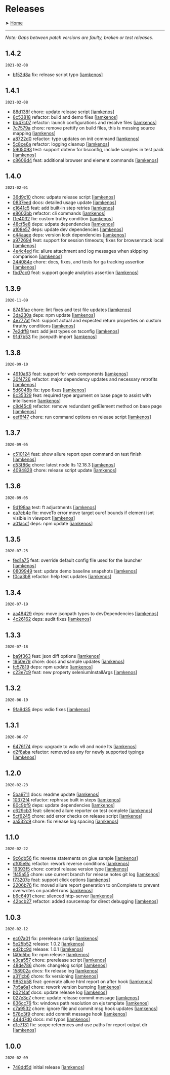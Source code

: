 # Releases

➤ [Home](../README.md)

---

_Note: Gaps between patch versions are faulty, broken or test releases._

## 1.4.2

`2021-02-08`

- [bf52d8a](https://github.com//iamkenos/ellie/commit/bf52d8a) fix: release script typo [[iamkenos](https://github.com/iamkenos)]

## 1.4.1

`2021-02-08`

- [88d138f](https://github.com//iamkenos/ellie/commit/88d138f) chore: update release script [[iamkenos](https://github.com/iamkenos)]
- [8c53818](https://github.com//iamkenos/ellie/commit/8c53818) refactor: build and demo files [[iamkenos](https://github.com/iamkenos)]
- [bb47c07](https://github.com//iamkenos/ellie/commit/bb47c07) refactor: launch configurations and resolve files [[iamkenos](https://github.com/iamkenos)]
- [7c7579a](https://github.com//iamkenos/ellie/commit/7c7579a) chore: remove prettify on build files, this is messing source mapping [[iamkenos](https://github.com/iamkenos)]
- [a8722d0](https://github.com//iamkenos/ellie/commit/a8722d0) refactor: type updates on init command [[iamkenos](https://github.com/iamkenos)]
- [5c8ce6a](https://github.com//iamkenos/ellie/commit/5c8ce6a) refactor: logging cleanup [[iamkenos](https://github.com/iamkenos)]
- [5905093](https://github.com//iamkenos/ellie/commit/5905093) test: support dotenv for bsconfig, include samples in test pack [[iamkenos](https://github.com/iamkenos)]
- [c8606d4](https://github.com//iamkenos/ellie/commit/c8606d4) feat: additional browser and element commands [[iamkenos](https://github.com/iamkenos)]

## 1.4.0

`2021-02-01`

- [36d9c10](https://github.com//iamkenos/ellie/commit/36d9c10) chore: udpate release script [[iamkenos](https://github.com/iamkenos)]
- [0837eed](https://github.com//iamkenos/ellie/commit/0837eed) docs: detailed usage update [[iamkenos](https://github.com/iamkenos)]
- [c1641c5](https://github.com//iamkenos/ellie/commit/c1641c5) feat: add built-in step retries [[iamkenos](https://github.com/iamkenos)]
- [e8603bb](https://github.com//iamkenos/ellie/commit/e8603bb) refactor: cli commands [[iamkenos](https://github.com/iamkenos)]
- [f1e4032](https://github.com//iamkenos/ellie/commit/f1e4032) fix: custom truthy condition [[iamkenos](https://github.com/iamkenos)]
- [48cf5e8](https://github.com//iamkenos/ellie/commit/48cf5e8) deps: udpate dependencies [[iamkenos](https://github.com/iamkenos)]
- [a108e57](https://github.com//iamkenos/ellie/commit/a108e57) deps: update dev dependencies [[iamkenos](https://github.com/iamkenos)]
- [c44aaee](https://github.com//iamkenos/ellie/commit/c44aaee) deps: version lock dependencies [[iamkenos](https://github.com/iamkenos)]
- [a972694](https://github.com//iamkenos/ellie/commit/a972694) feat: support for session timeouts; fixes for browserstack local [[iamkenos](https://github.com/iamkenos)]
- [4e4c4ed](https://github.com//iamkenos/ellie/commit/4e4c4ed) fix: allure attachment and log messages when skipping comparison [[iamkenos](https://github.com/iamkenos)]
- [244084e](https://github.com//iamkenos/ellie/commit/244084e) chore: docs, fixes, and tests for ga tracking assertion [[iamkenos](https://github.com/iamkenos)]
- [fbd7cc0](https://github.com//iamkenos/ellie/commit/fbd7cc0) feat: support google analytics assertion [[iamkenos](https://github.com/iamkenos)]

## 1.3.9

`2020-11-09`

- [8745fae](https://github.com//iamkenos/ellie/commit/8745fae) chore: lint fixes and test file updates [[iamkenos](https://github.com/iamkenos)]
- [3da230a](https://github.com//iamkenos/ellie/commit/3da230a) deps: npm update [[iamkenos](https://github.com/iamkenos)]
- [4e777af](https://github.com//iamkenos/ellie/commit/4e777af) feat: support actual and expected return properties on custom thruthy conditions [[iamkenos](https://github.com/iamkenos)]
- [7e2dff8](https://github.com//iamkenos/ellie/commit/7e2dff8) test: add jest types on tsconfig [[iamkenos](https://github.com/iamkenos)]
- [91d7b53](https://github.com//iamkenos/ellie/commit/91d7b53) fix: jsonpath import [[iamkenos](https://github.com/iamkenos)]

## 1.3.8

`2020-09-10`

- [4910a63](https://github.com//iamkenos/ellie/commit/4910a63) feat: support for web components [[iamkenos](https://github.com/iamkenos)]
- [30f4726](https://github.com//iamkenos/ellie/commit/30f4726) refactor: major dependency updates and necessary retrofits [[iamkenos](https://github.com/iamkenos)]
- [5d6048b](https://github.com//iamkenos/ellie/commit/5d6048b) fix: typo fixes [[iamkenos](https://github.com/iamkenos)]
- [8c35329](https://github.com//iamkenos/ellie/commit/8c35329) feat: required type argument on base page to assist with intellisense [[iamkenos](https://github.com/iamkenos)]
- [c8d45c8](https://github.com//iamkenos/ellie/commit/c8d45c8) refactor: remove redundant getElement method on base page [[iamkenos](https://github.com/iamkenos)]
- [eef6f47](https://github.com//iamkenos/ellie/commit/eef6f47) chore: run command options on release script [[iamkenos](https://github.com/iamkenos)]

## 1.3.7

`2020-09-05`

- [c510124](https://github.com//iamkenos/ellie/commit/c510124) feat: show allure report open command on test finish [[iamkenos](https://github.com/iamkenos)]
- [d53f86e](https://github.com//iamkenos/ellie/commit/d53f86e) chore: latest node lts 12.18.3 [[iamkenos](https://github.com/iamkenos)]
- [4094828](https://github.com//iamkenos/ellie/commit/4094828) chore: release script update [[iamkenos](https://github.com/iamkenos)]

## 1.3.6

`2020-09-05`

- [9d198aa](https://github.com//iamkenos/ellie/commit/9d198aa) test: ft adjustments [[iamkenos](https://github.com/iamkenos)]
- [ea7eb4e](https://github.com//iamkenos/ellie/commit/ea7eb4e) fix: moveTo error move target ourof bounds if element isnt visible in viewport [[iamkenos](https://github.com/iamkenos)]
- [a01accf](https://github.com//iamkenos/ellie/commit/a01accf) deps: npm update [[iamkenos](https://github.com/iamkenos)]

## 1.3.5

`2020-07-25`

- [fed1a75](https://github.com//iamkenos/ellie/commit/fed1a75) feat: override default config file used for the launcher [[iamkenos](https://github.com/iamkenos)]
- [0809949](https://github.com//iamkenos/ellie/commit/0809949) test: update demo baseline snapshots [[iamkenos](https://github.com/iamkenos)]
- [f0ca3b8](https://github.com//iamkenos/ellie/commit/f0ca3b8) refactor: help text updates [[iamkenos](https://github.com/iamkenos)]

## 1.3.4

`2020-07-19`

- [aa48429](https://github.com//iamkenos/ellie/commit/aa48429) deps: move jsonpath types to devDependencies [[iamkenos](https://github.com/iamkenos)]
- [4c26162](https://github.com//iamkenos/ellie/commit/4c26162) deps: audit fixes [[iamkenos](https://github.com/iamkenos)]

## 1.3.3

`2020-07-18`

- [ba9f363](https://github.com//iamkenos/ellie/commit/ba9f363) feat: json diff options [[iamkenos](https://github.com/iamkenos)]
- [1950e79](https://github.com//iamkenos/ellie/commit/1950e79) chore: docs and sample updates [[iamkenos](https://github.com/iamkenos)]
- [fc57819](https://github.com//iamkenos/ellie/commit/fc57819) deps: npm update [[iamkenos](https://github.com/iamkenos)]
- [c23e7c9](https://github.com//iamkenos/ellie/commit/c23e7c9) feat: new property seleniumInstallArgs [[iamkenos](https://github.com/iamkenos)]

## 1.3.2

`2020-06-19`

- [9fa9d35](https://github.com//iamkenos/ellie/commit/9fa9d35) deps: wdio fixes [[iamkenos](https://github.com/iamkenos)]

## 1.3.1

`2020-06-07`

- [6476174](https://github.com//iamkenos/ellie/commit/6476174) deps: upgrade to wdio v6 and node lts [[iamkenos](https://github.com/iamkenos)]
- [d2f8aba](https://github.com//iamkenos/ellie/commit/d2f8aba) refactor: removed as any for newly supported typings [[iamkenos](https://github.com/iamkenos)]

## 1.2.0

`2020-02-23`

- [5ba9711](https://github.com//iamkenos/ellie/commit/5ba9711) docs: readme update [[iamkenos](https://github.com/iamkenos)]
- [10372f4](https://github.com//iamkenos/ellie/commit/10372f4) refactor: rephrase built in steps [[iamkenos](https://github.com/iamkenos)]
- [80c9bf9](https://github.com//iamkenos/ellie/commit/80c9bf9) deps: update dependencies [[iamkenos](https://github.com/iamkenos)]
- [c629cb3](https://github.com//iamkenos/ellie/commit/c629cb3) feat: silenced allure reporter on test complete [[iamkenos](https://github.com/iamkenos)]
- [5cf6245](https://github.com//iamkenos/ellie/commit/5cf6245) chore: add error checks on release script [[iamkenos](https://github.com/iamkenos)]
- [aa532c9](https://github.com//iamkenos/ellie/commit/aa532c9) chore: fix release log spacing [[iamkenos](https://github.com/iamkenos)]

## 1.1.0

`2020-02-22`

- [9c6db56](https://github.com//iamkenos/ellie/commit/9c6db56) fix: reverse statements on glue sample [[iamkenos](https://github.com/iamkenos)]
- [df05e9c](https://github.com//iamkenos/ellie/commit/df05e9c) refactor: rework reverse conditions [[iamkenos](https://github.com/iamkenos)]
- [19393f5](https://github.com//iamkenos/ellie/commit/19393f5) chore: control release version type [[iamkenos](https://github.com/iamkenos)]
- [1f45a55](https://github.com//iamkenos/ellie/commit/1f45a55) chore: use current branch for release notes git log [[iamkenos](https://github.com/iamkenos)]
- [f73207e](https://github.com//iamkenos/ellie/commit/f73207e) feat: support click options [[iamkenos](https://github.com/iamkenos)]
- [2206b76](https://github.com//iamkenos/ellie/commit/2206b76) fix: moved allure report generation to onComplete to prevent overwrites on parallel runs [[iamkenos](https://github.com/iamkenos)]
- [b6c6491](https://github.com//iamkenos/ellie/commit/b6c6491) chore: silenced http-server [[iamkenos](https://github.com/iamkenos)]
- [42bcb27](https://github.com//iamkenos/ellie/commit/42bcb27) refactor: added sourcemap for direct debugging [[iamkenos](https://github.com/iamkenos)]

## 1.0.3

`2020-02-12`

- [ec07a01](https://github.com//iamkenos/ellie/commit/ec07a01) fix: prerelease script [[iamkenos](https://github.com/iamkenos)]
- [5e25b52](https://github.com//iamkenos/ellie/commit/5e25b52) release: 1.0.2 [[iamkenos](https://github.com/iamkenos)]
- [ed2bc9d](https://github.com//iamkenos/ellie/commit/ed2bc9d) release: 1.0.1 [[iamkenos](https://github.com/iamkenos)]
- [f40d5bc](https://github.com//iamkenos/ellie/commit/f40d5bc) fix: npm release [[iamkenos](https://github.com/iamkenos)]
- [e3ca557](https://github.com//iamkenos/ellie/commit/e3ca557) chore: prerelease script [[iamkenos](https://github.com/iamkenos)]
- [48de786](https://github.com//iamkenos/ellie/commit/48de786) chore: changelog script [[iamkenos](https://github.com/iamkenos)]
- [158902a](https://github.com//iamkenos/ellie/commit/158902a) docs: fix release log [[iamkenos](https://github.com/iamkenos)]
- [a311cb6](https://github.com//iamkenos/ellie/commit/a311cb6) chore: fix versioning [[iamkenos](https://github.com/iamkenos)]
- [9852b58](https://github.com//iamkenos/ellie/commit/9852b58) feat: generate allure html report on after hook [[iamkenos](https://github.com/iamkenos)]
- [7b5a6a1](https://github.com//iamkenos/ellie/commit/7b5a6a1) chore: rework version bumping [[iamkenos](https://github.com/iamkenos)]
- [b0214af](https://github.com//iamkenos/ellie/commit/b0214af) docs: update release log [[iamkenos](https://github.com/iamkenos)]
- [027e3c7](https://github.com//iamkenos/ellie/commit/027e3c7) chore: update release commit message [[iamkenos](https://github.com/iamkenos)]
- [836cc76](https://github.com//iamkenos/ellie/commit/836cc76) fix: windows path resolution on ejs template [[iamkenos](https://github.com/iamkenos)]
- [c7a9532](https://github.com//iamkenos/ellie/commit/c7a9532) chore: ignore file and commit msg hook updates [[iamkenos](https://github.com/iamkenos)]
- [578c3f9](https://github.com//iamkenos/ellie/commit/578c3f9) chore: add commit message hook [[iamkenos](https://github.com/iamkenos)]
- [444d7d0](https://github.com//iamkenos/ellie/commit/444d7d0) docs: md typos [[iamkenos](https://github.com/iamkenos)]
- [d1c7131](https://github.com//iamkenos/ellie/commit/d1c7131) fix: scope references and use paths for report output dir [[iamkenos](https://github.com/iamkenos)]

## 1.0.0

`2020-02-09`

- [748dd5d](https://github.com/iamkenos/ellie/tree/748dd5d) initial release [[iamkenos](https://github.com/iamkenos)]
